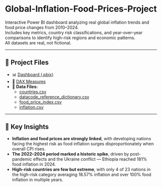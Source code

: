 # Global-Inflation-Food-Prices-Project

Interactive Power BI dashboard analyzing real global inflation trends and food price changes from 2010–2024.  
Includes key metrics, country risk classifications, and year-over-year comparisons to identify high-risk regions and economic patterns.  
All datasets are real, not fictional.

---

## 📂 Project Files
- 📊 [Dashboard (.pbix)](Inflation%20Project%20BI.pbix)  
- 📜 [DAX Measures](DAX_Measures_Inflation_Project.md)  
- 📂 **Data Files:**
  - [countries.csv](data/countries_202507270014%20-%20Copy.csv)  
  - [datacode_reference_dictionary.csv](data/datacode_reference_dictionary%20-%20Copy.csv)  
  - [food_price_index.csv](data/food_price_index_202507270103%20-%20Copy.csv)  
  - [inflation.csv](data/inflation_202507270014%20-%20Copy.csv)  

---

## 📌 Key Insights
- **Inflation and food prices are strongly linked**, with developing nations facing the highest risk as food inflation surges disproportionately when overall CPI rises.  
- **The 2022–2024 period marked a historic spike**, driven by post-pandemic effects and the Ukraine conflict — Ethiopia reached 181% food inflation in 2024.  
- **High-risk countries are few but extreme**, with only 4 of 23 nations in the high-risk category averaging 18.57% inflation and over 100% food inflation in multiple years.
